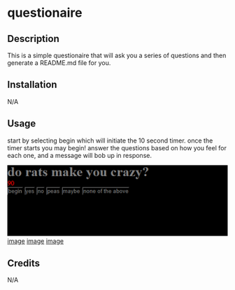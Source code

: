 # questionaire

## Description

This is a simple questionaire that will ask you a series of questions and then generate a README.md file for you.


## Installation

N/A

## Usage

start by selecting begin which will initiate the 10 second timer. once the timer starts you may begin! answer the questions based on how you feel for each one, and a message will bob up in response.


![alt text](assets/start-up.png)
[image](assets/question-in-action.png)
[image](assets/Rats-make-you-crazy.png)
[image](assets/Conrats.png)

## Credits
N/A


